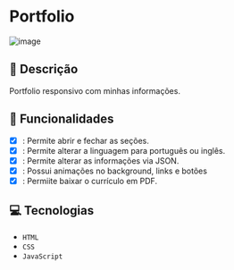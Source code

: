 # Portfolio
![image](https://github.com/user-attachments/assets/67da4ba7-770a-4df9-9301-5c3ce3bfdb07)

## 📑 Descrição

Portfolio responsivo com minhas informações.

## 🎯 Funcionalidades
- [x] : Permite abrir e fechar as seções.
- [X] : Permite alterar a linguagem para português ou inglês.
- [x] : Permite alterar as informações via JSON.
- [X] : Possui animações no background, links e botões
- [X] : Permiite baixar o currículo em PDF. 

## 💻 Tecnologias 

- `HTML`
- `CSS`
- `JavaScript`


